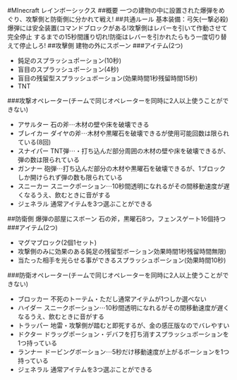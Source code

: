 #MInecraft レインボーシックス
##概要
一つの建物の中に設置された爆弾をめぐり、攻撃側と防衛側に分かれて戦え!
##共通ルール
基本装備：弓矢(一撃必殺)
爆弾には安全装置(コマンドブロックがある!攻撃側はレバーを引いて作動させて完全停止
するまでの15秒間護り切れ!防衛はレバーを引かれたらもう一度切り替えて停止しろ!
##攻擊側
建物の外にスポーン
###アイテム(2つ)
- 鈍足のスプラッシュポーション(10秒)
- 盲目のスプラッシュポーション(4秒)
- 盲目の残留型スプラッシュボーション(効果時間1秒残留時間15秒)
- TNT

###攻撃オペレーター(チームで同じオペレーターを同時に2人以上使うことができない)
- アサルター
石の斧⋯木材の壁や床を破壊できる
- ブレイカー
ダイヤの斧⋯木材や黒曜石を破壊できるが使用可能回数は限られている(8回)
- スナイパー
TNT弾⋯・打ち込んだ部分周囲の木材の壁や床を破壊できるが、弾の数は限られている
- ガンナー
砲弾⋯打ち込んだ部分の木材や黒曜石を破壊できるが、1ブロックしか開けられず弾の数も限られている
- スニーカー
スニークポーション⋯10秒間透明になれるがその間移動速度が遅くなるうえ、飲むときに音がする
- ジェネラル
通常アイテムを3つ選ぶことができる

##防衛側
爆弾の部屋にスボーン
石の斧，黒曜石8つ，フェンスゲート16個持つ
###アイテム(2つ)
- マグマブロック(2個1セット)
- 攻撃側のみに効果のある鈍足の残留型ボーション効果時間1秒残留時間無限)
- 当たった相手を光らせる事ができるスプラッシュポーション(効果時間10秒)

###防衛オペレーター(チームで同じオペレーターを同時に2人以上使うことができない)
- ブロッカー
不死のトーテム・ただし通常アイテムが1つしか選べない
- ハイダー
スニークボーション⋯10秒間透明になれるがその間移動速度が遅くなるうえ、飲むときに音がする
- トラッパー
地雷・攻撃側が踏むと即死するが、金の感圧版なのでバレやすい
- ドクター
ドラッグポーション・デバフを打ち消すスプラッシュボーションを1つ持っている
- ランナー
ドービングボーション⋯5秒だけ移動速度が上がるボーションを1つ持っている
- ジェネラル
通常アイテムを3つ選ぶことができる